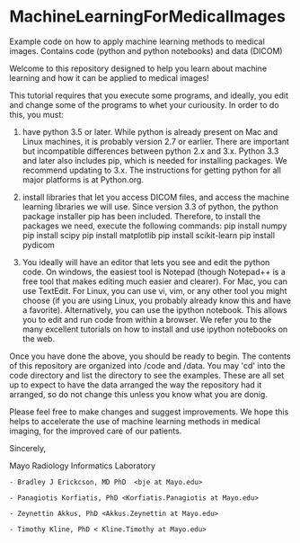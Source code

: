 # MachineLearningForMedicalImages
Example code on how to apply machine learning methods to medical images. Contains code (python and python notebooks) and data (DICOM)

Welcome to this repository designed to help you learn about machine learning and how it can be applied to medical images!

This tutorial requires that you execute some programs, and ideally, you edit and change some of the programs to whet your curiousity. In order to do this, you must:

1. have python 3.5 or later. While python is already present on Mac and Linux machines, it is probably version 2.7 or earlier. There are important but incompatible differences between python 2.x and 3.x. Python 3.3 and later also includes pip, which is needed for installing packages. We recommend updating to 3.x. The instructions for getting python for all major platforms is at Python.org.

2. install libraries that let you access DICOM files, and access the machine learning libraries we will use. Since version 3.3 of python, the python package installer pip has been included. Therefore, to install the packages we need, execute the following commands:
  pip install numpy
  pip install scipy
  pip install matplotlib
  pip install scikit-learn
  pip install pydicom

3. You ideally will have an editor that lets you see and edit the python code. On windows, the easiest tool is Notepad (though Notepad++ is a free tool that makes editing much easier and clearer). For Mac, you can use TextEdit. For Linux, you can use vi, vim, or any other tool you might choose (if you are using Linux, you probably already know this and have a favorite).
  Alternatively, you can use the ipython notebook. This allows you to edit and run code from within a browser. We refer you to the many excellent tutorials on how to install and use ipython notebooks on the web.

Once you have done the above, you should be ready to begin. The contents of this repository are organized into /code and /data. You may 'cd' into the code directory and list the directory to see the examples. These are all set up to expect to have the data arranged the way the repository had it arranged, so do not change this unless you know what you are donig.

Please feel free to make changes and suggest improvements. We hope this helps to accelerate the use of machine learning methods in medical imaging, for the improved care of our patients.

Sincerely,

  Mayo Radiology Informatics Laboratory

    - Bradley J Erickcson, MD PhD  <bje at Mayo.edu>
  
    - Panagiotis Korfiatis, PhD <Korfiatis.Panagiotis at Mayo.edu>
  
    - Zeynettin Akkus, PhD <Akkus.Zeynettin at Mayo.edu>
  
    - Timothy Kline, PhD < Kline.Timothy at Mayo.edu>
    
